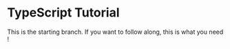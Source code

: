 # TypeScript Tutorial

This is the starting branch. If you want to follow along, this is what you need !
